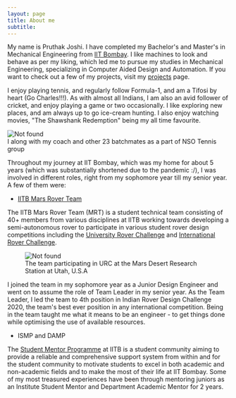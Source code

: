 ```yaml
---
layout: page
title: About me
subtitle: 
---
```


My name is Pruthak Joshi. I have completed my Bachelor's and Master's in Mechanical Engineering from [IIT Bombay](https://www.iitb.ac.in/). I like machines to look and behave as per my liking, which led me to pursue my studies in Mechanical Engineering, specializing in Computer Aided Design and Automation. If you want to check out a few of my projects, visit my [projects](https://pruthakjoshi.github.io/projects/) page. 

I enjoy playing tennis, and regularly follow Formula-1, and am a Tifosi by heart (Go Charles!!!). As with almost all Indians, I am also an avid follower of cricket, and enjoy playing a game or two occasionally. I like exploring new places, and am always up to go ice-cream hunting. I also enjoy watching movies, "The Shawshank Redemption" being my all time favourite.

<div class="text-center">
	<img src="{{ 'assets/img/tennis.jpeg' | relative_url }}" alt="Not found" />
	<figcaption>I along with my coach and other 23 batchmates as a part of NSO Tennis group</figcaption>
</div>

Throughout my journey at IIT Bombay, which was my home for about 5 years (which was substantially shortened due to the pandemic :/), I was involved in different roles, right from my sophomore year till my senior year. A few of them were:

- [IITB Mars Rover Team](https://iitbmartian.github.io/)

The IITB Mars Rover Team (MRT) is a student technical team consisting of 40+ members from various disciplines at IITB working towards developing a semi-autonomous rover to participate in various student rover design competitions including the [University Rover Challenge](https://urc.marssociety.org/) and [International Rover Challenge](https://roverchallenge.org/). 
<figure>
	<img src="{{ 'assets/img/mrt.JPG' | relative_url }}" alt="Not found" />
	<figcaption>The team participating in URC at the Mars Desert Research Station at Utah, U.S.A</figcaption>
</figure>
 
I joined the team in my sophomore year as a Junior Design Engineer and went on to assume the role of Team Leader in my senior year. As the Team Leader, I led the team to 4th position in Indian Rover Design Challenge 2020, the team's best ever position in any international competition. Being in the team taught me what it means to be an engineer - to get things done while optimising the use of available resources.

- ISMP and DAMP 

The [Student Mentor Programme](https://smp.gymkhana.iitb.ac.in/index.html) at IITB is a student community aiming to provide a reliable and comprehensive support system from within and for the student community to motivate students to excel in both academic and non-academic fields and to make the most of their life at IIT Bombay. Some of my most treasured experiences have been through mentoring juniors as an Institute Student Mentor and Department Academic Mentor for 2 years. 